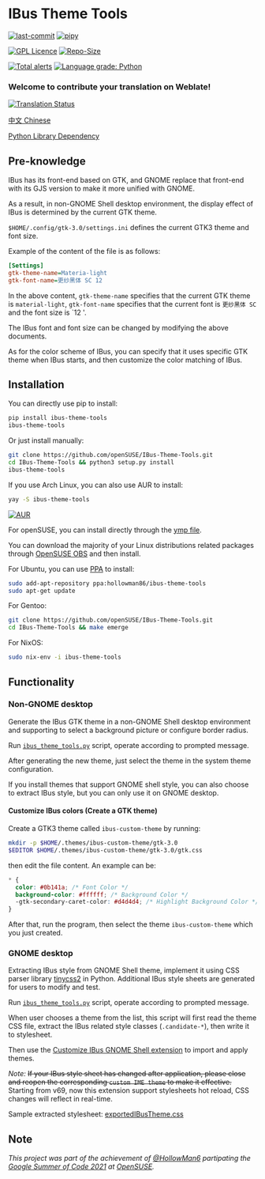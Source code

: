 # IBus Theme Tools

[![last-commit](https://img.shields.io/github/last-commit/openSUSE/IBus-Theme-Tools)](https://github.com/openSUSE/IBus-Theme-Tools/graphs/commit-activity)
[![pipy](https://img.shields.io/pypi/v/ibus-theme-tools.svg)](https://pypi.org/project/ibus-theme-tools/)

[![GPL Licence](https://img.shields.io/badge/license-GPL-blue)](https://opensource.org/licenses/GPL-3.0/)
[![Repo-Size](https://img.shields.io/github/repo-size/openSUSE/IBus-Theme-Tools.svg)](https://github.com/openSUSE/IBus-Theme-Tools/archive/main.zip)

[![Total alerts](https://img.shields.io/lgtm/alerts/g/openSUSE/IBus-Theme-Tools.svg?logo=lgtm&logoWidth=18)](https://lgtm.com/projects/g/openSUSE/IBus-Theme-Tools/alerts/)
[![Language grade: Python](https://img.shields.io/lgtm/grade/python/g/openSUSE/IBus-Theme-Tools.svg?logo=lgtm&logoWidth=18)](https://lgtm.com/projects/g/openSUSE/IBus-Theme-Tools/context:python)

### Welcome to contribute your translation on Weblate!

[![Translation Status](https://hosted.weblate.org/widgets/ibus-customize/-/287x66-grey.png)](https://hosted.weblate.org/engage/ibus-customize/)

[中文 Chinese](https://github.com/openSUSE/IBus-Theme-Tools/blob/main/README_CN.md)

[Python Library Dependency](https://github.com/openSUSE/IBus-Theme-Tools/network/dependencies)

## Pre-knowledge

IBus has its front-end based on GTK, and GNOME replace that front-end with its GJS version to make it more unified with GNOME.

As a result, in non-GNOME Shell desktop environment, the display effect of IBus is determined by the current GTK theme.

`$HOME/.config/gtk-3.0/settings.ini` defines the current GTK3 theme and font size.

Example of the content of the file is as follows:

```ini
[Settings]
gtk-theme-name=Materia-light
gtk-font-name=更纱黑体 SC 12
```

In the above content, `gtk-theme-name` specifies that the current GTK theme is `material-light`, `gtk-font-name` specifies that the current font is `更纱黑体 SC` and the font size is `12 '.

The IBus font and font size can be changed by modifying the above documents.

As for the color scheme of IBus, you can specify that it uses specific GTK theme when IBus starts, and then customize the color matching of IBus.

## Installation

You can directly use pip to install:

```bash
pip install ibus-theme-tools
ibus-theme-tools
```

Or just install manually:

```bash
git clone https://github.com/openSUSE/IBus-Theme-Tools.git
cd IBus-Theme-Tools && python3 setup.py install
ibus-theme-tools
```

If you use Arch Linux, you can also use AUR to install:

```bash
yay -S ibus-theme-tools
```

[![AUR](https://aur.archlinux.org/css/archnavbar/aurlogo.png)](https://aur.archlinux.org/packages/ibus-theme-tools/)

For openSUSE, you can install directly through the [ymp file](https://software.opensuse.org/ymp/home:hollowman/openSUSE_Factory/ibus-theme-tools.ymp).

You can download the majority of your Linux distributions related packages through [OpenSUSE OBS](https://software.opensuse.org//download.html?project=home%3Ahollowman&package=ibus-theme-tools) and then install.

For Ubuntu, you can use [PPA](https://launchpad.net/~hollowman86/+archive/ubuntu/ibus-theme-tools) to install:

```bash
sudo add-apt-repository ppa:hollowman86/ibus-theme-tools
sudo apt-get update
```

For Gentoo:

```bash
git clone https://github.com/openSUSE/IBus-Theme-Tools.git
cd IBus-Theme-Tools && make emerge
```

For NixOS:

```bash
sudo nix-env -i ibus-theme-tools
```

## Functionality

### Non-GNOME desktop

Generate the IBus GTK theme in a non-GNOME Shell desktop environment and supporting to select a background picture or configure border radius.

Run [`ibus_theme_tools.py`](https://github.com/openSUSE/IBus-Theme-Tools/blob/main/ibus_theme_tools/ibus_theme_tools.py) script, operate according to prompted message.

After generating the new theme, just select the theme in the system theme configuration.

If you install themes that support GNOME shell style, you can also choose to extract IBus style, but you can only use it on GNOME desktop.

#### Customize IBus colors (Create a GTK theme)

Create a GTK3 theme called `ibus-custom-theme` by running:

```bash
mkdir -p $HOME/.themes/ibus-custom-theme/gtk-3.0
$EDITOR $HOME/.themes/ibus-custom-theme/gtk-3.0/gtk.css
```

then edit the file content. An example can be:

```css
* {
  color: #0b141a; /* Font Color */
  background-color: #ffffff; /* Background Color */
  -gtk-secondary-caret-color: #d4d4d4; /* Highlight Background Color */
}
```

After that, run the program, then select the theme `ibus-custom-theme` which you just created.

### GNOME desktop

Extracting IBus style from GNOME Shell theme, implement it using CSS parser library [tinycss2](https://github.com/Kozea/tinycss2) in Python. Additional IBus style sheets are generated for users to modify and test.

Run [`ibus_theme_tools.py`](https://github.com/openSUSE/IBus-Theme-Tools/blob/main/ibus_theme_tools/ibus_theme_tools.py) script, operate according to prompted message.

When user chooses a theme from the list, this script will first read the theme CSS file, extract the IBus related style classes (`.candidate-*`), then write it to stylesheet.

Then use the [Customize IBus GNOME Shell extension](https://extensions.gnome.org/extension/4112/customize-ibus/) to import and apply themes.

*Note:* ~~If your IBus style sheet has changed after application, please close and reopen the corresponding `custom IME theme` to make it effective.~~ Starting from v69, now this extension support stylesheets hot reload, CSS changes will reflect in real-time.

Sample extracted stylesheet: [exportedIBusTheme.css](https://github.com/openSUSE/IBus-Theme-Tools/blob/main/exportedIBusTheme.css)

## Note

_This project was part of the achievement of [@HollowMan6](https://github.com/HollowMan6) partipating the [Google Summer of Code 2021](https://summerofcode.withgoogle.com/archive/2021/projects/6295506795364352/) at [OpenSUSE](https://github.com/openSUSE/mentoring/issues/158)._

